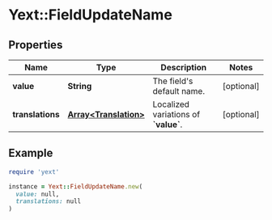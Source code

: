 # Yext::FieldUpdateName

## Properties

| Name | Type | Description | Notes |
| ---- | ---- | ----------- | ----- |
| **value** | **String** | The field&#39;s default name. | [optional] |
| **translations** | [**Array&lt;Translation&gt;**](Translation.md) | Localized variations of **&#x60;value&#x60;**. | [optional] |

## Example

```ruby
require 'yext'

instance = Yext::FieldUpdateName.new(
  value: null,
  translations: null
)
```

